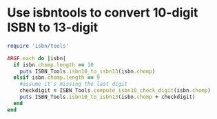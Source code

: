 # Use isbntools to convert 10-digit ISBN to 13-digit

```ruby
require 'isbn/tools'

ARGF.each do |isbn|
  if isbn.chomp.length == 10
    puts ISBN_Tools.isbn10_to_isbn13(isbn.chomp)
  elsif isbn.chomp.length == 9
    #assume it's missing the last digit
    checkdigit = ISBN_Tools.compute_isbn10_check_digit(isbn.chomp)
    puts ISBN_Tools.isbn10_to_isbn13(isbn.chomp + checkdigit)
  end
end
```

